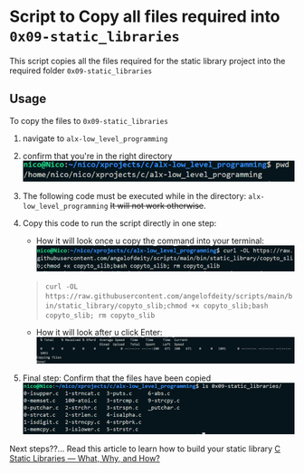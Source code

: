 # Script to Copy all files required into `0x09-static_libraries`
This script copies all the files required for the static library project into the required folder `0x09-static_libraries`
## Usage
To copy the files to `0x09-static_libraries`
1. navigate to `alx-low_level_programming`
2. confirm that you're in the right directory
   ![pwd](./images/pwd.png)
3. The following code must be executed while in the directory:  `alx-low_level_programming`
~~It will not work otherwise~~.
4. Copy this code to run the script directly in one step:
	- How it will look once u copy the command into your terminal:
  		![curl](./images/curl.png)
  
  	> ```curl -OL https://raw.githubusercontent.com/angelofdeity/scripts/main/bin/static_library/copyto_slib;chmod +x copyto_slib;bash copyto_slib; rm copyto_slib```

   - How it will look after u click Enter:
  	![after_curl](./images/curl_run.png)
5. Final step:
	Confirm that the files have been copied
	![ls](./images/ls.png)

Next steps??...
Read this article to learn how to build your static library
[C Static Libraries — What, Why, and How?](https://medium.com/@bdov_/https-medium-com-bdov-c-static-libraries-what-why-and-how-b6b442b054d3)
  
